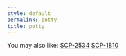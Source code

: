 ```yaml
---
style: default
permalink: potty
title: potty
---
```

You may also like:
[SCP-2534](http://scp-wiki.net/scp-2534)
[SCP-1810](http://scp-wiki.net/scp-1810)